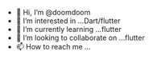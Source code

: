 - 👋 Hi, I’m @doomdoom
- 👀 I’m interested in ...Dart/flutter
- 🌱 I’m currently learning ...flutter
- 💞️ I’m looking to collaborate on ...flutter
- 📫 How to reach me ...

<!---
doomdoom/doomdoom is a ✨ special ✨ repository because its `README.md` (this file) appears on your GitHub profile.
You can click the Preview link to take a look at your changes.
--->
